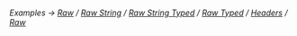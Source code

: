 ###### Examples -> [Raw](../../examples/raw-raw.md) / [Raw String](../../examples/raw-raw-string.md) / [Raw String Typed](../../examples/raw-raw-string-typed.md) / [Raw Typed](../../examples/raw-raw-typed.md) / [Headers](../../examples/transport-http-headers.md) / [Raw](../../examples/transport-http-raw.md)
